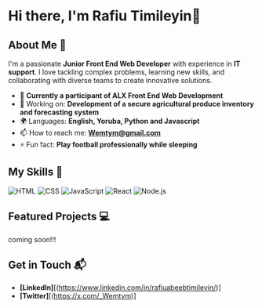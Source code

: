 # Hi there, I'm Rafiu Timileyin👋

## About Me 🚀

I'm a passionate **Junior Front End Web Developer** with experience in **IT support**. I love tackling complex problems, learning new skills, and collaborating with diverse teams to create innovative solutions.

- 🌱 **Currently a participant of ALX Front End Web Development**
- 🔭 Working on: **Development of a secure agricultural produce inventory and forecasting system**
- 🌍 Languages: **English, Yoruba, Python and Javascript**
- 📫 How to reach me: **Wemtym@gmail.com**
- ⚡ Fun fact: **Play football professionally while sleeping**

## My Skills 🧠

![HTML](https://img.shields.io/badge/-HTML-E34F26?style=flat-square&logo=html5&logoColor=white)
![CSS](https://img.shields.io/badge/-CSS-1572B6?style=flat-square&logo=css3&logoColor=white)
![JavaScript](https://img.shields.io/badge/-JavaScript-F7DF1E?style=flat-square&logo=javascript&logoColor=black)
![React](https://img.shields.io/badge/-React-61DAFB?style=flat-square&logo=react&logoColor=black)
![Node.js](https://img.shields.io/badge/-Node.js-339933?style=flat-square&logo=node.js&logoColor=white)


## Featured Projects 💻
coming soon!!!

## Get in Touch 📬

- **[LinkedIn]**[(https://www.linkedin.com/in/rafiuabeebtimileyin/)]
- **[Twitter]**[(https://x.com/_Wemtym)]




